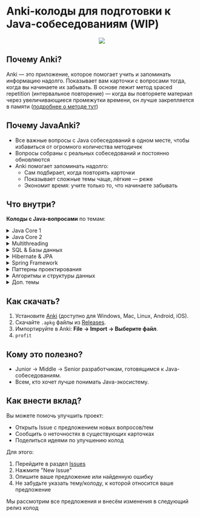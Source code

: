 # Anki-колоды для подготовки к Java-собеседованиям (WIP)
<p align="center">
  <img src="images/java.png">
  <br/>
</p>

## Почему Anki?

Anki — это приложение, которое помогает учить и запоминать информацию надолго. Показывает вам карточки с вопросами тогда, когда вы начинаете их забывать. В основе лежит метод spaced repetition (интервальное повторение) — когда вы повторяете материал через увеличивающиеся промежутки времени, он лучше закрепляется в памяти ([подробнее о методе тут](https://ru.wikipedia.org/wiki/Интервальные_повторения))

## Почему JavaAnki?
- Все важные вопросы с Java собеседований в одном месте, чтобы избавиться от огромного количества методичек
- Вопросы собраны с реальных собеседований и постоянно обновляются
- Anki помогает запоминать надолго:
  - Сам подбирает, когда повторять карточки
  - Показывает сложные темы чаще, лёгкие — реже
  - Экономит время: учите только то, что начинаете забывать

## Что внутри?

**Колоды с Java-вопросами** по темам:

<details>
<summary>Java Core 1</summary>

- Основы ООП: инкапсуляция, наследование, полиморфизм, абстракция
- Принципы SOLID
- JVM под капотом: JDK, JRE, GC, ClassLoader, JIT
- Работа со строками: String Pool, StringBuilder
- Классы и модификаторы: конструкторы, интерфейсы, enum
- Обработка исключений и try-with-resources
- Сериализация объектов
</details>

<details>
<summary>Java Core 2</summary>

- Дженерики и wildcards
- Коллекции: List, Set, Map, Queue
- Функциональные интерфейсы и лямбды
- Stream API и параллельные стримы
- Фишки Java 8+ (вплоть до Java 18): Optional, LocalDateTime, новые методы коллекций
</details>

<details>
<summary>Multithreading</summary>

- Основы потоков: Thread vs Runnable
- Синхронизация: synchronized, locks
- Жизненный цикл потоков и их состояния
- Межпоточное взаимодействие: wait/notify
- Атомарность: volatile vs Atomic
- Thread Pools и ForkJoin framework
- Проблемы многопоточности: deadlock, race condition
- Утилиты: java.util.concurrent
- Java Memory Model (JMM)
- Параллельные стримы
</details>

<details>
<summary>SQL & Базы данных</summary>

- Основы SQL: DDL, DML, TCL, DCL
- JOIN-ы и их виды
- Агрегатные функции и группировки
- Индексы и оптимизация запросов
- Транзакции и уровни изоляции
- Нормализация и проектирование БД
- Триггеры и хранимые процедуры
- CAP теорема
</details>

<details>
<summary>Hibernate & JPA</summary>

- Основы ORM и EntityManager
- Сущности и их жизненный цикл
- Типы связей между сущностями
- Стратегии маппинга и наследования
- Кэширование первого и второго уровня
- JPQL и Criteria API
- N+1 Select и оптимизация запросов
- Работа с транзакциями
- Конфигурация и настройка
</details>

<details>
<summary>Spring Framework</summary>

- Spring Core:
  - IoC и DI
  - Бины и их жизненный цикл
  - Конфигурация (XML, Java, Annotations)
- Spring Boot
- Spring Data
- Spring Security
- Spring MVC
</details>

<details>
<summary>Паттерны проектирования</summary>

- Порождающие паттерны:
  - Singleton, Factory, Builder
  - Prototype, Abstract Factory
- Структурные паттерны:
  - Adapter, Decorator, Proxy
  - Facade, Composite, Bridge
- Поведенческие паттерны:
  - Observer, Strategy, Command
  - Iterator, Template Method
  - Chain of Responsibility
- GRASP и принципы проектирования
</details>

<details>
<summary>Алгоритмы и структуры данных</summary>

- Оценка сложности (Big O)
- Сортировки: быстрая, пузырьковая, слиянием
- Поиск: линейный и бинарный
- Структуры данных:
  - ArrayList vs LinkedList
  - Stack и Queue
  - Binary Tree, Red-Black Tree
- Рекурсия vs Итерация
- Жадные алгоритмы
</details>

<details>
<summary>Доп. темы</summary>

- Kubernetes
- Redis
- Docker
- Kafka
- Микросервисы
</details>

## Как скачать?

1. Установите [Anki](https://apps.ankiweb.net/) (доступно для Windows, Mac, Linux, Android, iOS).
2. Скачайте `.apkg` файлы из [Releases](https://github.com/Artokrr/JavaAnki/releases).
3. Импортируйте в Anki: **File → Import → Выберите файл**.
4. `profit`

## Кому это полезно?

- Junior → Middle → Senior разработчикам, готовящимся к Java-собеседованиям.
- Всем, кто хочет лучше понимать Java-экосистему.

## Как внести вклад?

Вы можете помочь улучшить проект:
- Открыть Issue с предложением новых вопросов/тем
- Сообщить о неточностях в существующих карточках
- Поделиться идеями по улучшению колод

Для этого:
1. Перейдите в раздел [Issues](https://github.com/Artokrr/JavaAnki/issues)
2. Нажмите "New Issue"
3. Опишите ваше предложение или найденную ошибку
4. Не забудьте указать тему/колоду, к которой относится ваше предложение

Мы рассмотрим все предложения и внесём изменения в следующий релиз колод

